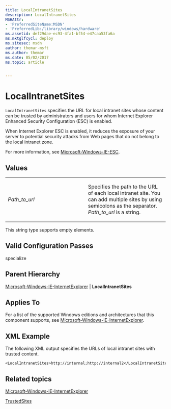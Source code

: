 ```yaml
---
title: LocalIntranetSites
description: LocalIntranetSites
MSHAttr:
- 'PreferredSiteName:MSDN'
- 'PreferredLib:/library/windows/hardware'
ms.assetid: def29dae-ec93-4fa1-bf54-e47caa53fa6a
ms.mktglfcycl: deploy
ms.sitesec: msdn
author: themar-msft
ms.author: themar
ms.date: 05/02/2017
ms.topic: article


---
```


# LocalIntranetSites


`LocalIntranetSites` specifies the URL for local intranet sites whose content can be trusted by administrators and users for whom Internet Explorer Enhanced Security Configuration (ESC) is enabled.

When Internet Explorer ESC is enabled, it reduces the exposure of your server to potential security attacks from Web pages that do not belong to the local intranet zone.

For more information, see [Microsoft-Windows-IE-ESC](microsoft-windows-ie-esc.md).

## Values


<table>
<colgroup>
<col width="50%" />
<col width="50%" />
</colgroup>
<tbody>
<tr class="odd">
<td><p><em>Path_to_url</em></p></td>
<td><p>Specifies the path to the URL of each local intranet site. You can add multiple sites by using semicolons as the separator. <em>Path_to_url</em> is a string.</p></td>
</tr>
</tbody>
</table>

 

This string type supports empty elements.

## Valid Configuration Passes


specialize

## Parent Hierarchy


[Microsoft-Windows-IE-InternetExplorer](microsoft-windows-ie-internetexplorer.md) | **LocalIntranetSites**

## Applies To


For a list of the supported Windows editions and architectures that this component supports, see [Microsoft-Windows-IE-InternetExplorer](microsoft-windows-ie-internetexplorer.md).

## XML Example


The following XML output specifies the URLs of local intranet sites with trusted content.

```
<LocalIntranetSites>http://internal;http://internal2</LocalIntranetSites>
```

## Related topics


[Microsoft-Windows-IE-InternetExplorer](microsoft-windows-ie-internetexplorer.md)

[TrustedSites](microsoft-windows-ie-internetexplorer-trustedsites.md)

 

 







